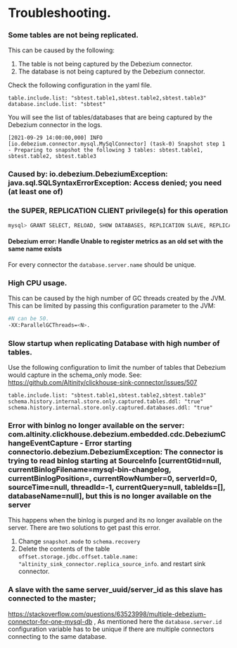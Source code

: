 # Troubleshooting.

### Some tables are not being replicated.
This can be caused by the following:
1. The table is not being captured by the Debezium connector.
2. The database is not being captured by the Debezium connector.

Check the following configuration in the yaml file.
```
table.include.list: "sbtest.table1,sbtest.table2,sbtest.table3"
database.include.list: "sbtest"
```
You will see the list of tables/databases that are being captured by the Debezium connector in the logs.
```
[2021-09-29 14:00:00,000] INFO  [io.debezium.connector.mysql.MySqlConnector] (task-0) Snapshot step 1 - Preparing to snapshot the following 3 tables: sbtest.table1, sbtest.table2, sbtest.table3

```

### Caused by: io.debezium.DebeziumException: java.sql.SQLSyntaxErrorException: Access denied; you need (at least one of) 
### the SUPER, REPLICATION CLIENT privilege(s) for this operation
```bash
mysql> GRANT SELECT, RELOAD, SHOW DATABASES, REPLICATION SLAVE, REPLICATION CLIENT ON *.* TO 'user' IDENTIFIED BY 'password';

```
#### Debezium error: Handle Unable to register metrics as an old set with the same name exists
For every connector the `database.server.name` should be unique.


### High CPU usage.
This can be caused by the high number of GC threads created by the JVM.
This can be limited by passing this configuration parameter to the JVM:
```bash
#N can be 50.
-XX:ParallelGCThreads=<N>.
```

### Slow startup when replicating Database with high number of tables.
Use the following configuration to limit the number of tables that Debezium would capture in the schema_only mode.
See: https://github.com/Altinity/clickhouse-sink-connector/issues/507
```
table.include.list: "sbtest.table1,sbtest.table2,sbtest.table3"
schema.history.internal.store.only.captured.tables.ddl: "true"
schema.history.internal.store.only.captured.databases.ddl: "true"
```

### Error with binlog no longer available on the server: com.altinity.clickhouse.debezium.embedded.cdc.DebeziumChangeEventCapture  - Error starting connectorio.debezium.DebeziumException: The connector is trying to read binlog starting at SourceInfo [currentGtid=null, currentBinlogFilename=mysql-bin-changelog, currentBinlogPosition=, currentRowNumber=0, serverId=0, sourceTime=null, threadId=-1, currentQuery=null, tableIds=[], databaseName=null], but this is no longer available on the server
This happens when the binlog is purged and its no longer available on the server.
There are two solutions to get past this error.
1) Change `snapshot.mode` to `schema.recovery`
2) Delete the contents of the table `offset.storage.jdbc.offset.table.name: "altinity_sink_connector.replica_source_info`. and restart sink connector.

###  A slave with the same server_uuid/server_id as this slave has connected to the master;
https://stackoverflow.com/questions/63523998/multiple-debezium-connector-for-one-mysql-db , As mentioned here the `database.server.id` configuration variable has to be unique if there are multiple connectors connecting to the same database.
